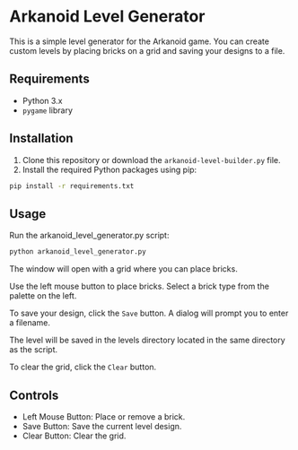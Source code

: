 # Arkanoid Level Generator

This is a simple level generator for the Arkanoid game. You can create custom levels by placing bricks on a grid and saving your designs to a file.

## Requirements

- Python 3.x
- `pygame` library

## Installation

1. Clone this repository or download the `arkanoid-level-builder.py` file.
2. Install the required Python packages using pip:

```sh
pip install -r requirements.txt
```
## Usage

Run the arkanoid_level_generator.py script:

```sh
python arkanoid_level_generator.py
```
The window will open with a grid where you can place bricks.

Use the left mouse button to place bricks. Select a brick type from the palette on the left.

To save your design, click the `Save` button. A dialog will prompt you to enter a filename.

The level will be saved in the levels directory located in the same directory as the script.

To clear the grid, click the `Clear` button.

## Controls
- Left Mouse Button: Place or remove a brick.
- Save Button: Save the current level design.
- Clear Button: Clear the grid.